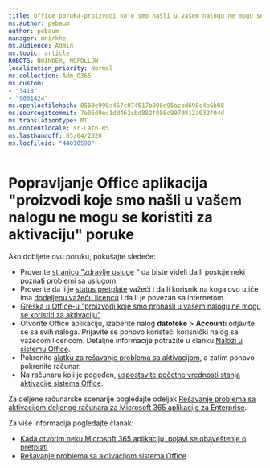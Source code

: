 ```yaml
---
title: Office poruka-proizvodi koje smo našli u vašem nalogu ne mogu se koristiti za aktivaciju
ms.author: pebaum
author: pebaum
manager: mnirkhe
ms.audience: Admin
ms.topic: article
ROBOTS: NOINDEX, NOFOLLOW
localization_priority: Normal
ms.collection: Adm_O365
ms.custom:
- "3418"
- "9001424"
ms.openlocfilehash: 0500e998a457c074517b098e95acbd698c4e6b08
ms.sourcegitcommit: 7e06d9ec1dd462cbd882f088c997d012a032f04d
ms.translationtype: MT
ms.contentlocale: sr-Latn-RS
ms.lasthandoff: 05/04/2020
ms.locfileid: "44010590"
---
```

# <a name="fixing-the-office-apps-the-products-we-found-in-your-account-cant-be-used-to-activate-message"></a>Popravljanje Office aplikacija "proizvodi koje smo našli u vašem nalogu ne mogu se koristiti za aktivaciju" poruke

Ako dobijete ovu poruku, pokušajte sledeće:

- Proverite [stranicu "zdravlje usluge](https://docs.microsoft.com/office365/enterprise/view-service-health) " da biste videli da li postoje neki poznati problemi sa uslugom.
- Proverite da li je [status pretplate](https://support.office.com/article/0d23d3c0-c19c-4b2f-9845-5344fedc4380#bkmk_checksubscription) važeći i da li korisnik na koga ovo utiče ima [dodeljenu važeću licencu](https://support.office.com/article/997596B5-4173-4627-B915-36ABAC6786DC) i da li je povezan sa internetom. 
- [Greška u Office-u "proizvodi koje smo pronašli u vašem nalogu ne mogu se koristiti za aktivaciju"](https://support.office.com/article/c9f9a0b3-5aae-4131-8077-21e6a59f141e).
- Otvorite Office aplikaciju, izaberite nalog **datoteke** > **Account**i odjavite se sa svih naloga. Prijavite se ponovo koristeći korisnički nalog sa važećom licencom. Detaljne informacije potražite u članku [Nalozi u sistemu Office](https://support.office.com/article/628ea040-f265-49de-b986-be09c3ebf8a9).
- Pokrenite [alatku za rešavanje problema sa aktivacijom](https://aka.ms/SARA-OfficeActivation-Alchemy), a zatim ponovo pokrenite računar.
- Na računaru koji je pogođen, [uspostavite početne vrednosti stanja aktivacije sistema Office](https://docs.microsoft.com/office365/troubleshoot/activation/reset-office-365-proplus-activation-state).

Za deljene računarske scenarije pogledajte odeljak [Rešavanje problema sa aktivacijom deljenog računara za Microsoft 365 aplikacije za Enterprise](https://docs.microsoft.com/deployoffice/troubleshoot-shared-computer-activation).

Za više informacija pogledajte članak: 
- [Kada otvorim neku Microsoft 365 aplikaciju, pojavi se obaveštenje o pretplati](https://support.office.com/article/4cabe32c-f594-4c0e-9191-3d3ade10cceb)
- [Rešavanje problema sa aktivacijom sistema Office](https://support.office.com/article/0d23d3c0-c19c-4b2f-9845-5344fedc4380)